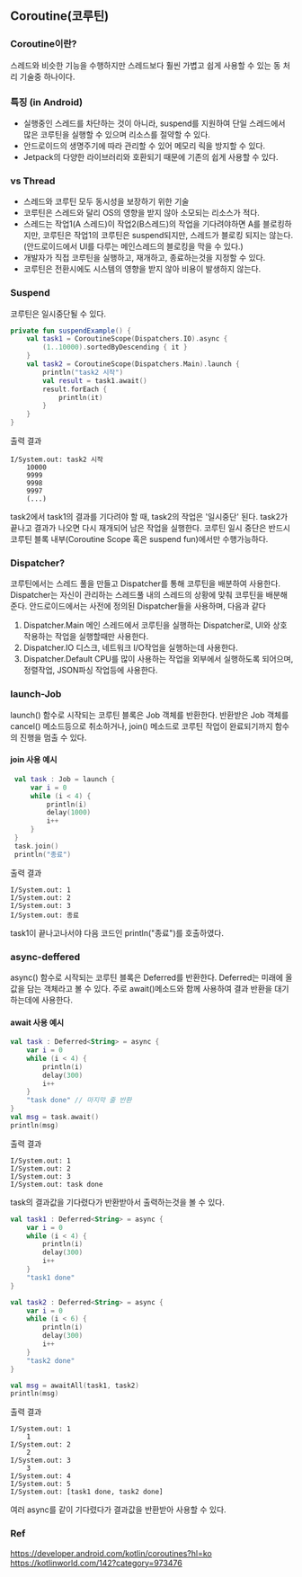 ## Coroutine(코루틴)

### Coroutine이란?
스레드와 비슷한 기능을 수행하지만 스레드보다 훨씬 가볍고 쉽게 사용할 수 있는 동 처리 기술중 하나이다.

### 특징 (in Android)
- 실행중인 스레드를 차단하는 것이 아니라, suspend를 지원하여 단일 스레드에서 많은 코루틴을 실행할 수 있으며 리소스를 절약할 수 있다.
- 안드로이드의 생명주기에 따라 관리할 수 있어 메모리 릭을 방지할 수 있다.
- Jetpack의 다양한 라이브러리와 호환되기 때문에 기존의 쉽게 사용할 수 있다.

### vs Thread
- 스레드와 코루틴 모두 동시성을 보장하기 위한 기술
- 코루틴은 스레드와 달리 OS의 영향을 받지 않아 소모되는 리소스가 적다.
- 스레드는 작업1(A 스레드)이 작업2(B스레드)의 작업을 기다려야하면 A를 블로킹하지만, 코루틴은 작업1의 코루틴은 suspend되지만, 스레드가 블로킹 되지는 않는다. (안드로이드에서 UI를 다루는 메인스레드의 블로킹을 막을 수 있다.)
- 개발자가 직접 코루틴을 실행하고, 재개하고, 종료하는것을 지정할 수 있다.
- 코루틴은 전환시에도 시스템의 영향을 받지 않아 비용이 발생하지 않는다.


### Suspend
코루틴은 일시중단될 수 있다.

```kotlin
private fun suspendExample() {
    val task1 = CoroutineScope(Dispatchers.IO).async {
        (1..10000).sortedByDescending { it }
    }
    val task2 = CoroutineScope(Dispatchers.Main).launch {
        println("task2 시작")
        val result = task1.await()
        result.forEach {
            println(it)
        }
    }
}
```
출력 결과
```
I/System.out: task2 시작
    10000
    9999
    9998
    9997
    (...)
```
task2에서 task1의 결과를 기다려야 할 때, task2의 작업은 '일시중단' 된다. task2가 끝나고 결과가 나오면 다시 재개되어 남은 작업을 실행한다.
코루틴 일시 중단은 반드시 코루틴 블록 내부(Coroutine Scope 혹은 suspend fun)에서만 수행가능하다.

### Dispatcher?
코루틴에서는 스레드 풀을 만들고 Dispatcher를 통해 코루틴을 배분하여 사용한다.
Dispatcher는 자신이 관리하는 스레드풀 내의 스레드의 상황에 맞춰 코루틴을 배분해준다.
안드로이드에서는 사전에 정의된 Dispatcher들을 사용하며, 다음과 같다
1. Dispatcher.Main
   메인 스레드에서 코루틴을 실행하는 Dispatcher로, UI와 상호작용하는 작업을 실행할때만 사용한다.
2. Dispatcher.IO
   디스크, 네트워크 I/O작업을 실행하는데 사용한다.
3. Dispatcher.Default
   CPU를 많이 사용하는 작업을 외부에서 실행하도록 되어으며, 정렬작업, JSON파싱 작업등에 사용한다.

### launch-Job

launch() 함수로 시작되는 코루틴 블록은 Job 객체를 반환한다.
반환받은 Job 객체를 cancel() 메소드등으로 취소하거나, join() 메소드로 코루틴 작업이 완료되기까지 함수의 진행을 멈출 수 있다.

#### join 사용 예시
```kotlin
 val task : Job = launch {
     var i = 0
     while (i < 4) {
         println(i)
         delay(1000)
         i++
     }
 }
 task.join()
 println("종료")
```
출력 결과
```
I/System.out: 1 
I/System.out: 2
I/System.out: 3
I/System.out: 종료
```
task1이 끝나고나서야 다음 코드인 println("종료")를 호출하였다.

### async-deffered

async() 함수로 시작되는 코루틴 블록은 Deferred를 반환한다. Deferred는 미래에 올 값을 담는 객체라고 볼 수 있다.
주로 await()메소드와 함께 사용하여 결과 반환을 대기하는데에 사용한다.

#### await 사용 예시
```kotlin
val task : Deferred<String> = async {
    var i = 0
    while (i < 4) {
        println(i)
        delay(300)
        i++
    }
    "task done" // 마지막 줄 반환
}
val msg = task.await()
println(msg) 
```
출력 결과
```
I/System.out: 1
I/System.out: 2
I/System.out: 3
I/System.out: task done
```
task의 결과값을 기다렸다가 반환받아서 출력하는것을 볼 수 있다.

```kotlin
val task1 : Deferred<String> = async {
    var i = 0
    while (i < 4) {
        println(i)
        delay(300)
        i++
    }
    "task1 done"
}

val task2 : Deferred<String> = async {
    var i = 0
    while (i < 6) {
        println(i)
        delay(300)
        i++
    }
    "task2 done"
}

val msg = awaitAll(task1, task2)
println(msg) 
```
출력 결과
```
I/System.out: 1
    1
I/System.out: 2
    2
I/System.out: 3
    3
I/System.out: 4
I/System.out: 5
I/System.out: [task1 done, task2 done]
```
여러 async를 같이 기다렸다가 결과값을 반환받아 사용할 수 있다.


### Ref
https://developer.android.com/kotlin/coroutines?hl=ko
https://kotlinworld.com/142?category=973476